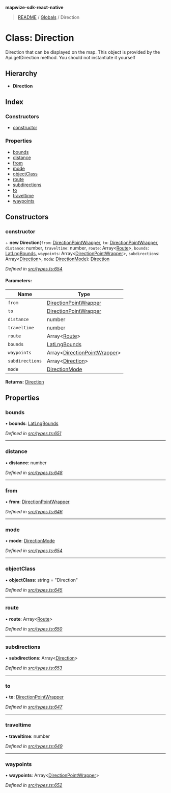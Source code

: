 **mapwize-sdk-react-native**

> [README](../README.md) / [Globals](../globals.md) / Direction

# Class: Direction

Direction that can be displayed on the map.
This object is provided by the Api.getDirection method. You should not instantiate it yourself

## Hierarchy

* **Direction**

## Index

### Constructors

* [constructor](direction.md#constructor)

### Properties

* [bounds](direction.md#bounds)
* [distance](direction.md#distance)
* [from](direction.md#from)
* [mode](direction.md#mode)
* [objectClass](direction.md#objectclass)
* [route](direction.md#route)
* [subdirections](direction.md#subdirections)
* [to](direction.md#to)
* [traveltime](direction.md#traveltime)
* [waypoints](direction.md#waypoints)

## Constructors

### constructor

\+ **new Direction**(`from`: [DirectionPointWrapper](directionpointwrapper.md), `to`: [DirectionPointWrapper](directionpointwrapper.md), `distance`: number, `traveltime`: number, `route`: Array\<[Route](route.md)>, `bounds`: [LatLngBounds](latlngbounds.md), `waypoints`: Array\<[DirectionPointWrapper](directionpointwrapper.md)>, `subdirections`: Array\<[Direction](direction.md)>, `mode`: [DirectionMode](directionmode.md)): [Direction](direction.md)

*Defined in [src/types.ts:654](https://github.com/Mapwize/mapwize-sdk-react-native/blob/18c4e52/src/types.ts#L654)*

#### Parameters:

Name | Type |
------ | ------ |
`from` | [DirectionPointWrapper](directionpointwrapper.md) |
`to` | [DirectionPointWrapper](directionpointwrapper.md) |
`distance` | number |
`traveltime` | number |
`route` | Array\<[Route](route.md)> |
`bounds` | [LatLngBounds](latlngbounds.md) |
`waypoints` | Array\<[DirectionPointWrapper](directionpointwrapper.md)> |
`subdirections` | Array\<[Direction](direction.md)> |
`mode` | [DirectionMode](directionmode.md) |

**Returns:** [Direction](direction.md)

## Properties

### bounds

•  **bounds**: [LatLngBounds](latlngbounds.md)

*Defined in [src/types.ts:651](https://github.com/Mapwize/mapwize-sdk-react-native/blob/18c4e52/src/types.ts#L651)*

___

### distance

•  **distance**: number

*Defined in [src/types.ts:648](https://github.com/Mapwize/mapwize-sdk-react-native/blob/18c4e52/src/types.ts#L648)*

___

### from

•  **from**: [DirectionPointWrapper](directionpointwrapper.md)

*Defined in [src/types.ts:646](https://github.com/Mapwize/mapwize-sdk-react-native/blob/18c4e52/src/types.ts#L646)*

___

### mode

•  **mode**: [DirectionMode](directionmode.md)

*Defined in [src/types.ts:654](https://github.com/Mapwize/mapwize-sdk-react-native/blob/18c4e52/src/types.ts#L654)*

___

### objectClass

•  **objectClass**: string = "Direction"

*Defined in [src/types.ts:645](https://github.com/Mapwize/mapwize-sdk-react-native/blob/18c4e52/src/types.ts#L645)*

___

### route

•  **route**: Array\<[Route](route.md)>

*Defined in [src/types.ts:650](https://github.com/Mapwize/mapwize-sdk-react-native/blob/18c4e52/src/types.ts#L650)*

___

### subdirections

•  **subdirections**: Array\<[Direction](direction.md)>

*Defined in [src/types.ts:653](https://github.com/Mapwize/mapwize-sdk-react-native/blob/18c4e52/src/types.ts#L653)*

___

### to

•  **to**: [DirectionPointWrapper](directionpointwrapper.md)

*Defined in [src/types.ts:647](https://github.com/Mapwize/mapwize-sdk-react-native/blob/18c4e52/src/types.ts#L647)*

___

### traveltime

•  **traveltime**: number

*Defined in [src/types.ts:649](https://github.com/Mapwize/mapwize-sdk-react-native/blob/18c4e52/src/types.ts#L649)*

___

### waypoints

•  **waypoints**: Array\<[DirectionPointWrapper](directionpointwrapper.md)>

*Defined in [src/types.ts:652](https://github.com/Mapwize/mapwize-sdk-react-native/blob/18c4e52/src/types.ts#L652)*

